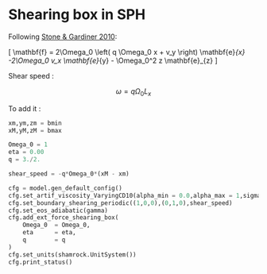 # Shearing box in SPH

Following [Stone & Gardiner 2010](https://ui.adsabs.harvard.edu/abs/2010ApJS..189..142S/abstract):

\[
    \mathbf{f} =
        2\Omega_0 \left(  q \Omega_0 x +  v_y \right) \mathbf{e}_{x} -2\Omega_0
	v_x \mathbf{e}_{y} - \Omega_0^2 z \mathbf{e}_{z}
\]

Shear speed :

$$
\omega = q \Omega_0 L_x
$$

To add it :

```py linenums="1"
xm,ym,zm = bmin
xM,yM,zM = bmax

Omega_0 = 1
eta = 0.00
q = 3./2.

shear_speed = -q*Omega_0*(xM - xm)

cfg = model.gen_default_config()
cfg.set_artif_viscosity_VaryingCD10(alpha_min = 0.0,alpha_max = 1,sigma_decay = 0.1, alpha_u = 1, beta_AV = 2)
cfg.set_boundary_shearing_periodic((1,0,0),(0,1,0),shear_speed)
cfg.set_eos_adiabatic(gamma)
cfg.add_ext_force_shearing_box(
    Omega_0  = Omega_0,
    eta      = eta,
    q        = q
)
cfg.set_units(shamrock.UnitSystem())
cfg.print_status()
```
